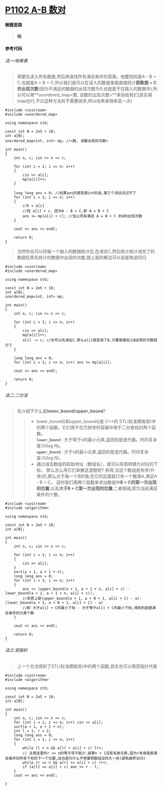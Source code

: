 # [P1102 A-B 数对](https://www.luogu.com.cn/problem/P1102)
#### 解题思路
>**略**
#### 参考代码
###### 法一:哈希表  
>需要先读入所有数据,然后再查找所有满足条件的答案。他要找的是A - B = C,也就是A = B + C,所以我们就可以在读入的数据里面直接统计**原数据 + C的出现次数**(因为不满足的数据的出现次数为0,也就是不在输入的数据中),所以可以用**unordered_map<数, 该数的出现次数>**来协助我们(其实用map也行,不过这种方法并不需要排序,所以哈希表效率高一点)
```
#include <iostream>
#include <unordered_map>

using namespace std;

const int N = 2e5 + 10;
int a[N];
unordered_map<int, int> mp; //<数, 该数出现的次数>

int main()
{
    int n, c; cin >> n >> c;

    for (int i = 1; i <= n; i++)
    {
        cin >> a[i];
        mp[a[i]]++;
    }

    long long ans = 0; //如果ans的类型是int的话,第三个测试点过不了
    for (int i = 1; i <= n; i++)
    {
        //b = a[i]
        //找 a[i] + c, 因为A - B = C,即 A = B + C
        ans += mp[a[i] + c]; //加上所有满足 A = B + C 的A的出现次数
    }

    cout << ans << endl;

    return 0;
}
```
>当然你也可以将每一个输入的数据统计后,在减去C,然后统计统计减完了的数据在原先统计的数据中出现的次数,跟上面的解法可以说是殊途同归
```
#include <iostream>
#include <unordered_map>

using namespace std;

const int N = 2e5 + 10;
int a[N];
unordered_map<int, int> mp;

int main()
{
    int n, c; cin >> n >> c;

    for (int i = 1; i <= n; i++)
    {
        cin >> a[i];
        mp[a[i]]++;
        a[i] -= c; //也可以先减去C,那么a[i]就变成了B,只要直接加上B出现的次数就行了
    }

    long long ans = 0;
    for (int i = 1; i <= n; i++) ans += mp[a[i]]; 

    cout << ans << endl;

    return 0;
}
```
###### 法二:二分法
> 先介绍下什么是**lower_bound/upper_bound**?   
>>+ lower_bound()和upper_bound()是 C++的 STL(标准模板库)中的两个函数。它们用于在已排序的容器中用于二分查找的两个函数。   
**```lower_bound```** : 大于等于x的最小元素,返回的是迭代器。时间复杂度:O(log N)。     
**```upper_bound```** : 大于x的最小元素,返回的是迭代器。时间复杂度:O(log N)。   
>>+ 通过减去数组的起始地址（数组名），就可以将其转换为对应的下标。
>那么怎么用它们来解这道题呢?
>>易得,当这个数组是有序(升序)的,那么对于每一个B的值,在它的后面就只有一个数值A,满足A - B = C。
>>这时我们用两个函数来求出数组中**B + C的第一次出现的位置**,以及**大于B + C第一次出现的位置**,二者相减,即为当前满足条件的个数。
```
#include <iostream>
#include <algorithm>

using namespace std;

const int N = 2e5 + 10;
int a[N];

int main()
{
    int n, c; cin >> n >> c;

    for (int i = 1; i <= n; i++)
    {
        cin >> a[i];
    }
    sort(a + 1, a + 1 + n);
    long long ans = 0;
    for (int i = 1; i <= n; i++)
    {
        ans += (upper_bound(a + 1, a + 1 + n, a[i] + c) - lower_bound(a + 1, a + 1 + n, a[i] + c));  
        //本质上是(upper_bound(a + 1, a + N + 1, a[i] + C) - a)-(lower_bound(a + 1, a + N + 1, a[i] + C) - a)
        //即 大于a[i] + C的最小下标 - 大于等于a[i] + C的最小下标,得到的就是满足条件的元素个数
    }

    cout << ans << endl;

    return 0;
}
```
###### 法三:双指针
>上一个方法用到了STL(标准模板库)中的两个函数,其实也可以用双指针代替
```
#include <iostream>
#include <algorithm>

using namespace std;

const int N = 2e5 + 10;
int a[N];

int main()
{
    int n, c; cin >> n >> c;
    for (int i = 1; i <= n; i++) cin >> a[i];
    sort(a + 1, a + 1 + n);
    int l = 1, r = 2;
    long long ans = 0;
    for (int i = 1; i <= n; i++)
    {
        while (l < n && a[l] < a[i] + c) l++;
        // 注意这里的r <= n的等于号不能少,就算n + 1没有有效元素,因为r本身就是满足条件的所有下标的下一个位置,这也是为什么平常要把数组设的大一些(避免越界访问)
        while (r <= n && a[r] <= a[i] + c) r++; 
        if (a[l] == a[i] + c) ans += r - l;
    }
    cout << ans << endl;

}
```

